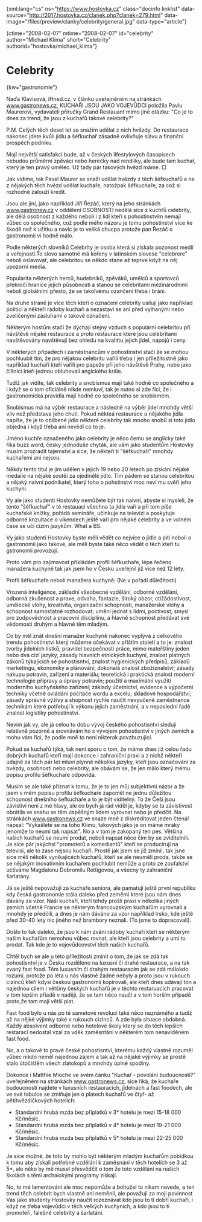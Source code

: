 
{xml:lang="cs" ns="https://www.hostovka.cz" class="docinfo linklist" data-source="http://2017.hostovka.cz/clanek.php?clanek=279.html" data-image="/files/preview/clanky/celebrity/general.jpg" data-type="article"}

{ctime="2008-02-07" mtime="2008-02-07" id="celebrity" author="Michael Klíma" short="Celebrity" authorid="hostovka/michael_klima"}

# Celebrity

<!-- generated attribute kw by user_udpatekw.sh on 2020-04-21, do not edit -->

{kw="gastronomie"}

Naďa Klavisová, iHned.cz, v článku uveřejněném na stránkách www.gastronews.cz, KUCHAŘI JSOU JAKO VOJEVŮDCI položila Pavlu Maurerovi, vydavateli příručky Grand Restauant mimo jiné otázku: "Co je to dnes za trend, že jsou z kuchařů takové celebrity?"

P.M. Celých těch deset let se snažím udělat z nich hvězdy. Do restaurace nakonec jdete kvůli jídlu a šéfkuchař zásadně ovlivňuje slávu a finanční prospěch podniku.

Mojí největší satisfakcí bude, až v českých lifestylových časopisech nebudou průměrní zpěváci nebo herečky nad rendlíky, ale bude tam kuchař, který je ten pravý umělec. Už tady pár takových hvězd máme. □

Jak vidíme, tak Pavel Maurer se snaží udělat hvězdy z těch šéfkuchařů a ne z nějakých těch hvězd udělat kuchaře, natožpak šéfkuchaře, za což si rozhodně zalouží kredit.

Jsou ale jiní, jako například Jiří Řezáč, který na jeho stránkách www.gastronew.cz v oddělení OSOBNOSTI nedělá sice z kuchřů celebrity, ale dělá osobnost z každého neboli i z lidí kteří s pohostinstvím nemají vůbec co společného, což podle mého názoru je tomu pohostinství více ke škodě než k užitku a navíc je to veliká chucpa protože pan Řezáč o gastronomii ví hodně málo.

Podle některých slovníků Celebrity je osoba která si získala pozonost medií a veřejnosti.To slovo samotné má kořeny v latinském slovese "celebrere" neboli oslavovat, ale celebritou se někdo stane až teprve když na něj upozorní media.

Popularita některých herců, hudebníků, zpěváků, umělců a sportovců překročí hranice jejich působnosti a stanou se celebritami mezinárodními neboli globálními přesto, že se takolvému ozančení třeba i bráni.

Na druhé straně je více těch kteří o označení celebrity usilují jako například politici a někteří rádoby kuchaři a nezastaví se ani před vylhanými nebo zveličenými zásluhami o takové označení.

Některým hostům stačí že dýchají stejný vzduch s populární celebritou při návštěvě nějaké restaurace a proto restaurace které jsou celebritami navštěvovány navštěvují bez ohledu na kvalittu jejich jídel, nápojů i ceny.

V některých případech i zaměstnancům v pohostinství stačí že se mohou pochluubit tím, že pro nějakou celebritu vařili třeba i jen příležitostně jako například kuchaři kteří vařili pro papeže při jeho návštěvě Prahy, nebo jako číšníci kteří jednou obluhovali anglckého krále.

Tudíž jak vidíte, tak celebrity a snobismus mají také hodně co společného a i když se o tom oficiálně nikde nemluví, tak je nutno si zde říci, že i gastronomická pravidla mají hodně co společného se snobismem.

Snobismus má na výběr restaurace a následně na výběr jídel mnohdy větší vliv než představa jeho chuti. Pokud někteá restaurace u nějakého jídla napíše, že je to oblibené jídlo některé celebrity tak mnoho snobů si toto jídlo objedná i když třeba ani nevědí co to je.

Jméno kuchře označeného jako celebrity je něco čemu se anglicky také řiká buzz word, česky jednoduše chyták, ale vám jako studentům Hostovky musím prozradit tajemství a sice, že někteří ti "šéfkuchaři" mnohdy kuchařemi ani nejsou.

Někdy tento titul je jim udělen v jejich 19 nebo 20 letech po získání nějaké medaile na nějaké soutěi za ojedinělé jídlo. Tím pádem se stanou celebritou a nějaký naivní podnikatel, který toho o pohstinství moc neví mu svěří jeho kuchyni.

Vy ale jako studenti Hostovky nemůžete být tak naivní, abyste si mysleli, že tento "šéfkuchař" v té restauaci všechna ta jídla vaří a při tom píše kuchařské knížky, pořádá semináře, učinkuje na televizi a poskytuje odborné knzultace o víkendech ještě vaří pro nějaké celebrity a ve volném čase se učí cizím jazykům. What a BS.

Vy jako studenti Hostovky byste měli vědět co nejvíce o jídle a pití neboli o gastronomii jako takové, ale měli byste také něco vědět o těch kteří tu gstronomii provozují.

Proto vám pro zajímavost přikládám profil šéfkuchaře, lépe řečeno manažera kuchyně tak jak jsem ho v Česku uveřejnil již více než 12 lety.

Profil šéfkuchaře neboli manažera kuchyně: (Ne v pořadí důležitosti)

Vrozená inteligence, základní všeobecné vzdělání, odborné vzdělání, odborná zkušenost a praxe, odvaha, fantazie, široký obzor, ctižádostivost, umělecké vlohy, kreativita, organizační schopnosti, manažerské vlohy a schopnost samostatně rozhodovat; umění jednat s lidmi, poctivost, smysl pro zodpovědnost a pracovní disciplínu, a hlavně schopnost předávat své vědomosti druhým a hlavně těm mladým.

Co by měl znát dnešní manažer kuchyně nakonec vyplývá z celkového trendu pohostinství který můžeme očekávat v příštím století a to je: znalost tvorby jídelních lístků, pravidel bezpečnosti práce, mimo mateřštiny jeden nebo dva cizí jazyky, zásady hlavních etnických kuchyní, znalost platných zákonů týkajicích se pohostisntví, znalost hygienických předpisů, základů marketingu, ekonomiky a plánování; dokonalá znalost zbožíznalství; zásady nákupu potravin, zařízení a materiálu; teoretická i praktická znalost moderní technologie přípravy a úpravy potravin; použití a maximální využití moderního kuchyňského zařízení; základy účetnictví, evidence a výpočetní techniky včetně ovládání počítače wordu a excelu; skladové hospodářství; zásady správné výživy a shopnost rychle naučit nevyučené zaměstnance technikám které potřebují k výkonu jejich zaměstnání, a v neposlední řadě znalost logistiky pohostinství.

Nevím jak vy, ale já celou tu dobu vývoj českého pohostisntví sleduji relativně pozorně a srovnávám ho s vývojem pohostisntví v jiných zemích a mohu vám říci, že podle mně to není nikterak povzbuzujicí.

Pokud se kuchařů týká, tak není sporu o tom, že máme dnes již celou řadu dobrých kuchařů kteří mají dokonce i zahraniční praxi a z nichž někteří údajně za těch pár let mluví plynně několika jazyky, kteří jsou označováni za hvězdy, osobnosti nebo celebrity, ale obávám se, že jen málo který mému popisu profilu šéfkuchaře odpovídá.

Musím se ale také přiznat k tomu, že je to jen můj subjektivní názor a že jsem v mém popisu profilu šéfkuchaře zapoměl ne jednu důležitou schopnost dnešního šefkuchaře a to je být viditelný. To že Češi jsou závistiví není z mé hlavy, ale co bych já rád viděl je, kdyby se ta závistivost obrátila ve snahu se těm úspěšným lidem vyrovnat nebo je předčít. Na stránkách www.gastronews.cz ve snaze mně z diskreditovat jeden čtenář napsal: "Vykašlete se na toho Klímu, takových jako je on máme mraky jenomže to neumí tak napsat". No a v tom je zakopaný ten pes. Většina našich kuchařů se neumí prodat, neboli napsat něco čím by se zviditelnili. Je sice pár jakýchsi "promoterů a komediantů" kteří se producírují na televisi, ale to zase nejsou kuchaři. Prostě jak jsem se již zmínil, tak jsne sice měli několik vynikajicéch kuchařů, kteří se ale neuměli proda, takže se se nějakým inovativním kuchařem pochlubit nemůže a proto ze zoufalství uctíváme Magdalenu Dobromilu Rettigovou, a všecny ty zahraniční šarlatány.

Já se ještě nepovažuji za kuchaře seniora, ale pamatuji ještě první republiku kdy česká gastronomie stála daleko před zeměmi které jsou nám dnes dávány za vzor. Naši kuchaři, kteří tehdy prošli praxí v několika jiných zemích včetně Francie se některým francouzským kuchařům vyrovnali a mnohdy je předčili, a dnes je nám dáváno za vzor například Irsko, kde ještě před 30-40 lety nic jiného než brambory neznali. (To jsme to dopracovali).

Došlo to tak daleko, že jsou k nám zváni rádoby kuchaři kteří se některým našim kuchařům nemohou vůbec rovnat, ale kteří jsou celebrity a umí to prodat. Tak kde je to vojevůdcovství těch našich kuchařů.

Chtěl bych se ale u této příležitosti zmínit o tom, že jak se zdá tak pohostisntví je v Česku rozděleno na luxusní či drahé restaurace, a na tak zvaný fast food. Těm luxusním či drahým restauracím jak se zdá málokdo rozumí, protože po léta u nás vlastně žádné nebyly a proto jsou v rukouch cizinců kteří kdysi českou gastronomii kopírovali, ale kteří dnes udávají tón a najednou cílem i většiny českých kuchařů je v těchto restaruacích pracovat v tom lepším příadě v naději, že se tam něco naučí a v tom horším případě proto,že tam mají větší plat.

Fast food bylo u nás po té sametové revoluci také něco neznámého a tudíž až na nějké výjimky také v rukouch cizinců. A zde byla situace obdobná. Každý absolvent odborné nebo hotelové školy který se do těch lepších restarací nedostal vzal za vděk zaměsntání v některém tom nenaviděném fast food.

No, a o takové to pravé české pohostisntví, kterému každý vlastně rozuměl vůbec nikdo neměl najednou zájem a tak až na nějaké výjimky se prostě stalo útočištěm všech zlatokopů a mnohdy úplné spodiny.

Dokonce i Matthie Mioche ve svém čánku "Kuchař - povolání budoucnosti?" uveřejněném na stránkách www.gastronews.cz, sice říká, že kuchaře budoucnosti najdete v luxusních restauracích, jídelnách a fast foodech, ale ve své tabulce se zmiňuje jen o platech kuchařů ve čtyř- až pětihvězdičkových hotelích:

  * Standardní hrubá mzda bez příplatků v 3* hotelu je mezi 15-18 000 Kč/měsíc.
  * Standardní hrubá mzda bez příplatků v 4* hotelu je mezi 19-21 000 Kč/měsíc.
  * Standardní hrubá mzda bez příplatků v 5* hotelu je mezi 22-25 000 Kč/měsíc.

Je sice možné, že toto by mohlo být některým mladým kuchařům pobídkou k tomu aby získali potřebné vzdělání k zaměsnání v těch hotelích se 3 až 5*, ale něko by mě musel přesvědčit o tom že toto vzdělání na našich školách s těmi archaickými programy získají.

No, to mé lamentování ale moc nepomůže a bohužel to nikam nevede, a ten trend těch celebrit bych vlastně ani neměnil, ale považuji za moji povinnost Vás jako studenty Hostovky naučit rozeznávat kdo jsou to ti dobří kuchaři, i když ne třeba vojevůdci v těch velkých kuchyních, a kdo jsou to ti promoteři, falešné celebrity a šarlatáni.

